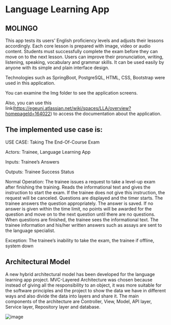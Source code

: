 # Language Learning App

## MOLINGO

This app tests its users' English proficiency levels and adjusts their lessons accordingly. Each core lesson is prepared with image, video or audio content. Students must successfully complete the exam before they can move on to the next lesson. Users can improve their pronunciation, writing, listening, speaking, vocabulary and grammar skills. It can be used easily by anyone with its simple and plain interface design.

Technologies such as SpringBoot, PostgreSQL, HTML, CSS, Bootstrap were used in this application.

You can examine the Img folder to see the application screens.

Also, you can use this link(https://egeuni.atlassian.net/wiki/spaces/LLA/overview?homepageId=164022) to access the documentation about the application.

## The implemented use case is:
USE CASE: Taking The End-Of-Course Exam 

Actors: Trainee, Language Learning App 

Inputs: Trainee’s Answers 

Outputs: Trainee Success Status 

Normal Operation: The trainee issues a request to take a level-up exam after finishing the training. Reads the informational text and gives the instruction to start the exam. If the trainee does not give this instruction, the request will be canceled. Questions are displayed and the timer starts. The trainee answers the question appropriately. The answer is saved. If no answer is given within the time limit, no points will be awarded for the question and move on to the next question until there are no questions. When questions are finished, the trainee sees the informational text. The trainee information and his/her written answers such as assays are sent to the language specialist. 

Exception: The trainee’s inability to take the exam, the trainee if offline, system down


## Architectural Model
A new hybrid architectural model has been developed for the language learning app project. MVC-Layered Architecture was chosen because instead of giving all the responsibility to an object, it was more suitable for the software principles and the project to show the data we have in different ways and also divide the data into layers and share it. The main components of the architecture are Controller, View, Model, API layer, Service layer, Repository layer and database.

![image](https://user-images.githubusercontent.com/71715359/210367615-6ae3e0aa-b811-46e3-96f8-a7a4bd67d864.png)

